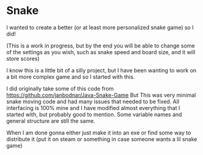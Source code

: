 # Snake
I wanted to create a better (or at least more personalized snake game) so I did!

(This is a work in progress, but by the end you will be able to change some of the settings as you wish, such as snake speed and board size, and it will store scores)

I know this is a little bit of a silly project, but I have been wanting to work on a bit more complex game and so I started with this.


I did originally take some of this code from https://github.com/janbodnar/Java-Snake-Game
But This was very minimal snake moving code and had many issues that needed to be fixed. All interfacing is 100% mine and I have modified almost everything that I started with, but probably good to mention. Some variable names and general structure are still the same.

When I am done gonna either just make it into an exe or find some way to distribute it (put it on steam or something in case someone wants a lil snake game)
